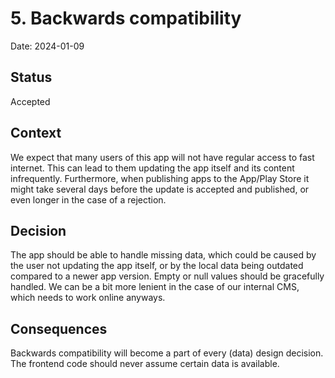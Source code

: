 # 5. Backwards compatibility

Date: 2024-01-09

## Status

Accepted

## Context

We expect that many users of this app will not have regular access to fast internet. This can lead to them updating the app itself and its content infrequently. Furthermore, when publishing apps to the App/Play Store it might take several days before the update is accepted and published, or even longer in the case of a rejection.

## Decision

The app should be able to handle missing data, which could be caused by the user not updating the app itself, or by the local data being outdated compared to a newer app version. Empty or null values should be gracefully handled. We can be a bit more lenient in the case of our internal CMS, which needs to work online anyways.

## Consequences

Backwards compatibility will become a part of every (data) design decision. The frontend code should never assume certain data is available.
